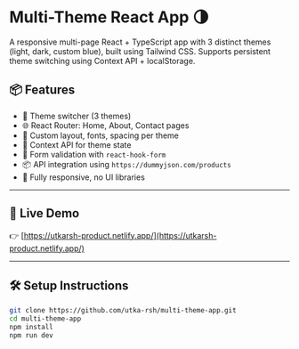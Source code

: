 # Multi-Theme React App 🌗

A responsive multi-page React + TypeScript app with 3 distinct themes (light, dark, custom blue), built using Tailwind CSS. Supports persistent theme switching using Context API + localStorage.

## 📦 Features

- 🔄 Theme switcher (3 themes)
- 🌐 React Router: Home, About, Contact pages
- 🎨 Custom layout, fonts, spacing per theme
- 🧠 Context API for theme state
- 🧪 Form validation with `react-hook-form`
- 📦 API integration using `https://dummyjson.com/products`
- 📱 Fully responsive, no UI libraries

---

## 🚀 Live Demo

👉 [https://utkarsh-product.netlify.app/](https://utkarsh-product.netlify.app/)

---

## 🛠️ Setup Instructions

```bash
git clone https://github.com/utka-rsh/multi-theme-app.git
cd multi-theme-app
npm install
npm run dev
